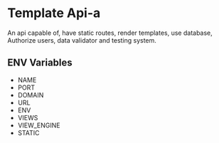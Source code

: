 # Template Api-a

An api capable of, have static routes, render templates, use database, Authorize users,
data validator and testing system.

## ENV Variables

* NAME
* PORT
* DOMAIN
* URL
* ENV
* VIEWS
* VIEW_ENGINE
* STATIC
